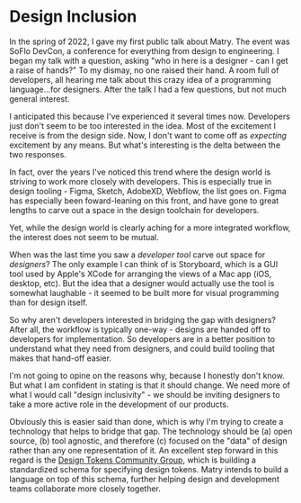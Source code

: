 
# Design Inclusion

In the spring of 2022, I gave my first public talk about Matry.
The event was SoFlo DevCon, a conference for everything from design to engineering.
I began my talk with a question, asking "who in here is a designer - can I get a raise of hands?"
To my dismay, no one raised their hand.
A room full of developers, all hearing me talk about this crazy idea of a programming language...for designers.
After the talk I had a few questions, but not much general interest.

I anticipated this because I've experienced it several times now.
Developers just don't seem to be too interested in the idea.
Most of the excitement I receive is from the design side.
Now, I don't want to come off as _expecting_ excitement by any means.
But what's interesting is the delta between the two responses.

In fact, over the years I've noticed this trend where the design world is striving to work more closely with developers.
This is especially true in design tooling - Figma, Sketch, AdobeXD, Webflow, the list goes on.
Figma has especially been foward-leaning on this front, and have gone to great lengths to carve out a space in the design toolchain for developers.

Yet, while the design world is clearly aching for a more integrated workflow, the interest does not seem to be mutual.

When was the last time you saw a _developer tool_ carve out space for _designers_?
The only example I can think of is Storyboard, which is a GUI tool used by Apple's XCode for arranging the views of a Mac app (iOS, desktop, etc).
But the idea that a designer would actually use the tool is somewhat laughable - it seemed to be built more for visual programming than for design itself.

So why aren't developers interested in bridging the gap with designers?
After all, the workflow is typically one-way - designs are handed off to developers for implementation.
So developers are in a better position to understand what they need from designers, and could build tooling that makes that hand-off easier.

I'm not going to opine on the reasons why, because I honestly don't know.
But what I am confident in stating is that it should change.
We need more of what I would call "design inclusivity" - we should be inviting designers to take a more active role in the development of our products.

Obviously this is easier said than done, which is why I'm trying to create a technology that helps to bridge that gap.
The technology should be (a) open source, (b) tool agnostic, and therefore (c) focused on the "data" of design rather than any one representation of it.
An excellent step forward in this regard is the [Design Tokens Community Group](https://github.com/design-tokens), which is building a standardized schema for specifying design tokens.
Matry intends to build a language on top of this schema, further helping design and development teams collaborate more closely together.
